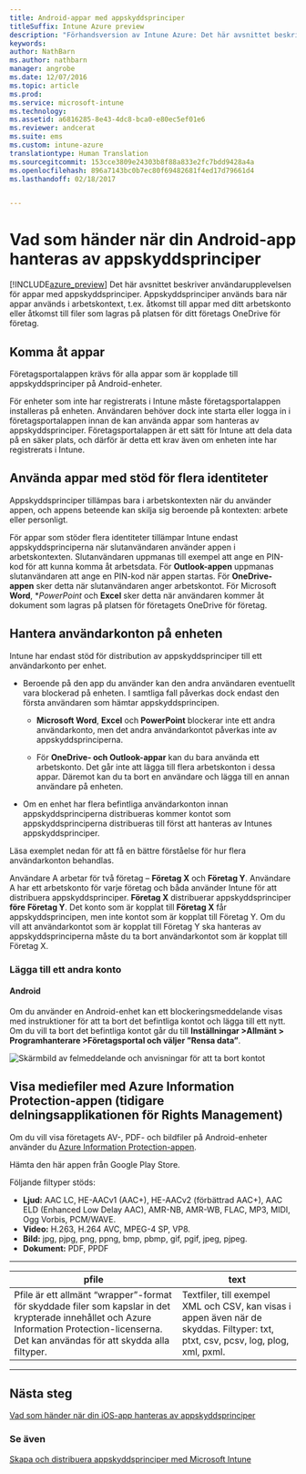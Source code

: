 ```yaml
---
title: Android-appar med appskyddsprinciper
titleSuffix: Intune Azure preview
description: "Förhandsversion av Intune Azure: Det här avsnittet beskriver vad som händer när din Android-app hanteras av appskyddsprinciper."
keywords: 
author: NathBarn
ms.author: nathbarn
manager: angrobe
ms.date: 12/07/2016
ms.topic: article
ms.prod: 
ms.service: microsoft-intune
ms.technology: 
ms.assetid: a6816285-8e43-4dc8-bca0-e80ec5ef01e6
ms.reviewer: andcerat
ms.suite: ems
ms.custom: intune-azure
translationtype: Human Translation
ms.sourcegitcommit: 153cce3809e24303b8f88a833e2fc7bdd9428a4a
ms.openlocfilehash: 896a7143bc0b7ec80f69482681f4ed17d79661d4
ms.lasthandoff: 02/18/2017


---
```


# <a name="what-to-expect-when-your-android-app-is-managed-by-app-protection-policies"></a>Vad som händer när din Android-app hanteras av appskyddsprinciper 
[!INCLUDE[azure_preview](../includes/azure_preview.md)] Det här avsnittet beskriver användarupplevelsen för appar med appskyddsprinciper. Appskyddsprinciper används bara när appar används i arbetskontext, t.ex. åtkomst till appar med ditt arbetskonto eller åtkomst till filer som lagras på platsen för ditt företags OneDrive för företag.
##  <a name="accessing-apps"></a>Komma åt appar

Företagsportalappen krävs för alla appar som är kopplade till appskyddsprinciper på Android-enheter.

För enheter som inte har registrerats i Intune måste företagsportalappen installeras på enheten. Användaren behöver dock inte starta eller logga in i företagsportalappen innan de kan använda appar som hanteras av appskyddsprinciper.
Företagsportalappen är ett sätt för Intune att dela data på en säker plats, och därför är detta ett krav även om enheten inte har registrerats i Intune.


##  <a name="using-apps-with-multi-identity-support"></a>Använda appar med stöd för flera identiteter

Appskyddsprinciper tillämpas bara i arbetskontexten när du använder appen, och appens beteende kan skilja sig beroende på kontexten: arbete eller personligt.

För appar som stöder flera identiteter tillämpar Intune endast appskyddsprinciperna när slutanvändaren använder appen i arbetskontexten.  Slutanvändaren uppmanas till exempel att ange en PIN-kod för att kunna komma åt arbetsdata.  För **Outlook-appen** uppmanas slutanvändaren att ange en PIN-kod när appen startas. För **OneDrive-appen** sker detta när slutanvändaren anger arbetskontot.  För Microsoft **Word**, **PowerPoint* och **Excel** sker detta när användaren kommer åt dokument som lagras på platsen för företagets OneDrive för företag.
##  <a name="managing-user-accounts-on-the-device"></a>Hantera användarkonton på enheten

Intune har endast stöd för distribution av appskyddsprinciper till ett användarkonto per enhet.

* Beroende på den app du använder kan den andra användaren eventuellt vara blockerad på enheten. I samtliga fall påverkas dock endast den första användaren som hämtar appskyddsprincipen.

  * **Microsoft Word**, **Excel** och **PowerPoint** blockerar inte ett andra användarkonto, men det andra användarkontot påverkas inte av appskyddsprinciperna.

  * För **OneDrive- och Outlook-appar** kan du bara använda ett arbetskonto.  Det går inte att lägga till flera arbetskonton i dessa appar.  Däremot kan du ta bort en användare och lägga till en annan användare på enheten.


* Om en enhet har flera befintliga användarkonton innan appskyddsprinciperna distribueras kommer kontot som appskyddsprinciperna distribueras till först att hanteras av Intunes appskyddsprinciper.


Läsa exemplet nedan för att få en bättre förståelse för hur flera användarkonton behandlas.

Användare A arbetar för två företag – **Företag X** och **Företag Y**. Användare A har ett arbetskonto för varje företag och båda använder Intune för att distribuera appskyddsprinciper. **Företag X** distribuerar appskyddsprinciper **före** **Företag Y**. Det konto som är kopplat till **Företag X** får appskyddsprincipen, men inte kontot som är kopplat till Företag Y. Om du vill att användarkontot som är kopplat till Företag Y ska hanteras av appskyddsprinciperna måste du ta bort användarkontot som är kopplat till Företag X.
### <a name="adding-a-second-account"></a>Lägga till ett andra konto
####  <a name="android"></a>Android
Om du använder en Android-enhet kan ett blockeringsmeddelande visas med instruktioner för att ta bort det befintliga kontot och lägga till ett nytt.  Om du vill ta bort det befintliga kontot går du till **Inställningar &gt;Allmänt &gt; Programhanterare &gt;Företagsportal och väljer ”Rensa data”**.

![Skärmbild av felmeddelande och anvisningar för att ta bort kontot](../media/android-switch-user.png)

##  <a name="viewing-media-files-with-the-azure-information-protection-app-previously-known-as-rights-management-sharing-app"></a>Visa mediefiler med Azure Information Protection-appen (tidigare delningsapplikationen för Rights Management)
Om du vill visa företagets AV-, PDF- och bildfiler på Android-enheter använder du [Azure Information Protection-appen](https://play.google.com/store/apps/details?id=com.microsoft.ipviewer).

Hämta den här appen från Google Play Store.  

Följande filtyper stöds:

* **Ljud:** AAC LC, HE-AACv1 (AAC+), HE-AACv2 (förbättrad AAC+), AAC ELD (Enhanced Low Delay AAC), AMR-NB, AMR-WB, FLAC, MP3, MIDI, Ogg Vorbis, PCM/WAVE.
* **Video:** H.263, H.264 AVC, MPEG-4 SP, VP8.
* **Bild:** jpg, pjpg, png, ppng, bmp, pbmp, gif, pgif, jpeg, pjpeg.
* **Dokument:** PDF, PPDF

------------
|**pfile**|**text**|
|----|----|
|Pfile är ett allmänt “wrapper”-format för skyddade filer som kapslar in det krypterade innehållet och Azure Information Protection-licenserna. Det kan användas för att skydda alla filtyper.|Textfiler, till exempel XML och CSV, kan visas i appen även när de skyddas. Filtyper: txt, ptxt, csv, pcsv, log, plog, xml, pxml.|
---------------
## <a name="next-steps"></a>Nästa steg
[Vad som händer när din iOS-app hanteras av appskyddsprinciper](app-protection-enabled-ios-apps.md)

### <a name="see-also"></a>Se även
[Skapa och distribuera appskyddsprinciper med Microsoft Intune](app-protection-policies.md)

